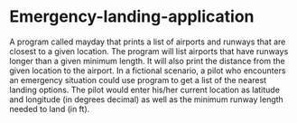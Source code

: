 # Emergency-landing-application
A program called mayday that prints a list of airports and runways that are closest to a given location. The program will list airports that have runways longer than a given minimum length. It will also print the distance from the given location to the airport. In a fictional scenario, a pilot who encounters an emergency situation could use program to get a list of the nearest landing options. The pilot would enter his/her current location as latitude and longitude (in degrees decimal) as well as the minimum runway length needed to land (in ft).
